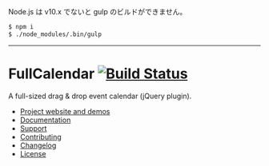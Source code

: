 Node.js は v10.x でないと gulp のビルドができません。

```bash
$ npm i
$ ./node_modules/.bin/gulp
```

-----

# FullCalendar [![Build Status](https://travis-ci.org/fullcalendar/fullcalendar.svg?branch=master)](https://travis-ci.org/fullcalendar/fullcalendar)

A full-sized drag & drop event calendar (jQuery plugin).

- [Project website and demos](http://fullcalendar.io/)
- [Documentation](http://fullcalendar.io/docs/)
- [Support](http://fullcalendar.io/support/)
- [Contributing](CONTRIBUTING.md)
- [Changelog](CHANGELOG.md)
- [License](LICENSE.txt)

